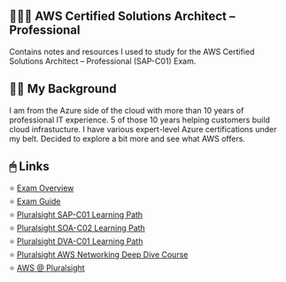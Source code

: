 ## 👨🏽‍💼 AWS Certified Solutions Architect – Professional

Contains notes and resources I used to study for the AWS Certified Solutions Architect – Professional (SAP-C01) Exam.

## 🧑🏽 My Background
I am from the Azure side of the cloud with more than 10 years of professional IT experience. 5 of those 10 years helping customers build cloud infrastucture. I have various expert-level Azure certifications under my belt. Decided to explore a bit more and see what AWS offers.

## 🖱 Links
⭐ [Exam Overview](https://aws.amazon.com/certification/?nc2=sb_ce_co)  
⭐ [Exam Guide](https://d1.awsstatic.com/training-and-certification/docs-sa-pro/AWS-Certified-Solutions-Architect-Professional_Exam-Guide.pdf)  
⭐ [Pluralsight SAP-C01 Learning Path](https://app.pluralsight.com/paths/certificate/aws-certified-solutions-architect-professional)  
⭐ [Pluralsight SOA-C02 Learning Path](https://app.pluralsight.com/paths/certificate/aws-certified-sysops-administrator-associate-soa-c02)  
⭐ [Pluralsight DVA-C01 Learning Path](https://app.pluralsight.com/paths/certificate/aws-certified-developer-associate)  
⭐ [Pluralsight AWS Networking Deep Dive Course](https://app.pluralsight.com/library/courses/aws-networking-deep-dive-vpc/table-of-contents)  
⭐ [AWS @ Pluralsight](https://app.pluralsight.com/profile/author/aws-authored)  
